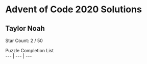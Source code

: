 # Advent of Code 2020 Solutions 

## Taylor Noah

Star Count: 2 / 50  

Puzzle Completion List    
--- | --- | ---
